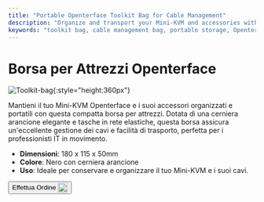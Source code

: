 ```yaml
---
title: "Portable Openterface Toolkit Bag for Cable Management"
description: "Organize and transport your Mini-KVM and accessories with ease using our portable toolkit bag, featuring excellent cable management."
keywords: "toolkit bag, cable management bag, portable storage, Openterface bag"
---
```


# Borsa per Attrezzi Openterface

![Toolkit-bag](/images/product/part/OP-06-BAG-TOOLKIT.jpg){:style="height:360px"}

Mantieni il tuo Mini-KVM Openterface e i suoi accessori organizzati e portatili con questa compatta borsa per attrezzi. Dotata di una cerniera arancione elegante e tasche in rete elastiche, questa borsa assicura un'eccellente gestione dei cavi e facilità di trasporto, perfetta per i professionisti IT in movimento.

- **Dimensioni**: 180 x 115 x 50mm
- **Colore**: Nero con cerniera arancione
- **Uso**: Ideale per conservare e organizzare il tuo Mini-KVM e i suoi cavi.

<button class="md-button" onclick="window.location.href='https://shop.techxartisan.com/products/openterface-toolkit-bag'"> Effettua Ordine <img src="/images/trademark/txa.svg" alt="TxA Shop" style="vertical-align: middle; height: 20px;"></button>